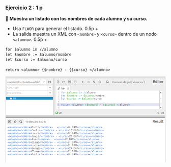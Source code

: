 ### **Ejercicio 2** : 1 p 
📌 **Muestra un listado con los nombres de cada alumno y su curso.**  
- Usa `FLWOR` para generar el listado.  0.5p +
- La salida muestra un XML con `<nombre>` y `<curso>` dentro de un nodo `<alumno>`.  0.5p +

```
for $alumno in //alumno
let $nombre := $alumno/nombre
let $curso := $alumno/curso

return <alumno> {$nombre} - {$curso} </alumno>
```
![alt text](capturas/2.png)